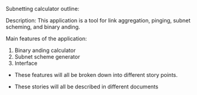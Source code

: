 Subnetting calculator outline:

Description:
	This application is a tool for link aggregation, pinging, subnet scheming, and binary anding.

Main features of the application:

1.	Binary anding calculator
2.	Subnet scheme generator
3.	Interface


- These features will all be broken down into different story points.

- These stories will all be described in different documents
